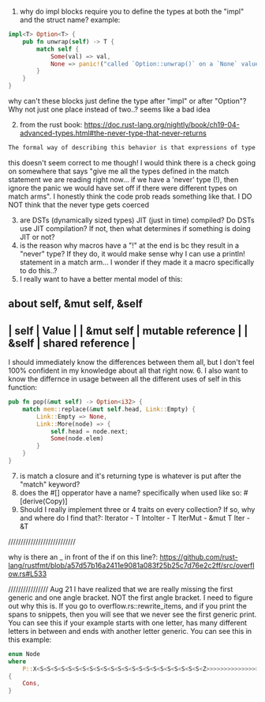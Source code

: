 1. why do impl blocks require you to define the types at both the "impl" and the struct name? example:
```rust
impl<T> Option<T> {
    pub fn unwrap(self) -> T {
        match self {
            Some(val) => val,
            None => panic!("called `Option::unwrap()` on a `None` value"),
        }
    }
}
```
why can't these blocks just define the <T> type after "impl" or after "Option"? Why not just one place instead of two..? seems like a bad idea

2. from the rust book: https://doc.rust-lang.org/nightly/book/ch19-04-advanced-types.html#the-never-type-that-never-returns
```txt
The formal way of describing this behavior is that expressions of type ! can be coerced into any other type. We’re allowed to end this match arm with continue because continue doesn’t return a value; instead, it moves control back to the top of the loop, so in the Err case, we never assign a value to guess.
```
this doesn't seem correct to me though! I would think there is a check going on somewhere that says "give me all the types defined in the match statement we are reading right now... if we have a 'never' type (!), then ignore the panic we would have set off if there were different types on match arms". I honestly think the code prob reads something like that. I DO NOT think that the never type gets coerced

3. are DSTs (dynamically sized types) JIT (just in time) compiled? Do DSTs use JIT compilation? If not, then what determines if something is doing JIT or not?
4. is the reason why macros have a "!" at the end is bc they result in a "never" type? If they do, it would make sense why I can use a println! statement in a match arm... I wonder if they made it a macro specifically to do this..?
5. I really want to have a better mental model of this:

about self, &mut self, &self
---------------------------------
| self      | Value             |
| &mut self | mutable reference |
| &self     | shared reference  |
---------------------------------
I should immediately know the differences between them all, but I don't feel 100% confident in my knowledge about all that right now.
6. I also want to know the differnce in usage between all the different uses of self in this function:
```rust
pub fn pop(&mut self) -> Option<i32> {
    match mem::replace(&mut self.head, Link::Empty) {
        Link::Empty => None,
        Link::More(node) => {
            self.head = node.next;
            Some(node.elem)
        }
    }
}
```

7. is match a closure and it's returning type is whatever is put after the "match" keyword?
8. does the #[] opperator have a name? specifically when used like so: #[derive(Copy)]
9. Should I really implement three or 4 traits on every collection? If so, why and where do I find that?:
Iterator - T
IntoIter - T
IterMut - &mut T
Iter - &T

///////////////////////////

why is there an _ in front of the if on this line?:
https://github.com/rust-lang/rustfmt/blob/a57d57b16a2411e9081a083f25b25c7d76e2c2ff/src/overflow.rs#L533

////////////////
Aug 21
I have realized that we are really missing the first generic and one angle bracket. NOT the first angle bracket. I need to figure out why this is. If you go to overflow.rs::rewrite_items, and if you print the spans to snippets, then you will see that we never see the first generic print. You can see this if your example starts with one letter, has many different letters in between and ends with another letter generic. You can see this in this example:
```rust
enum Node
where
    P::X<S<S<S<S<S<S<S<S<S<S<S<S<S<S<S<S<S<S<S<S<S<S<S<Z>>>>>>>>>>>>>>>>>>>>>>>>: Clone,
{
    Cons,
}
```
